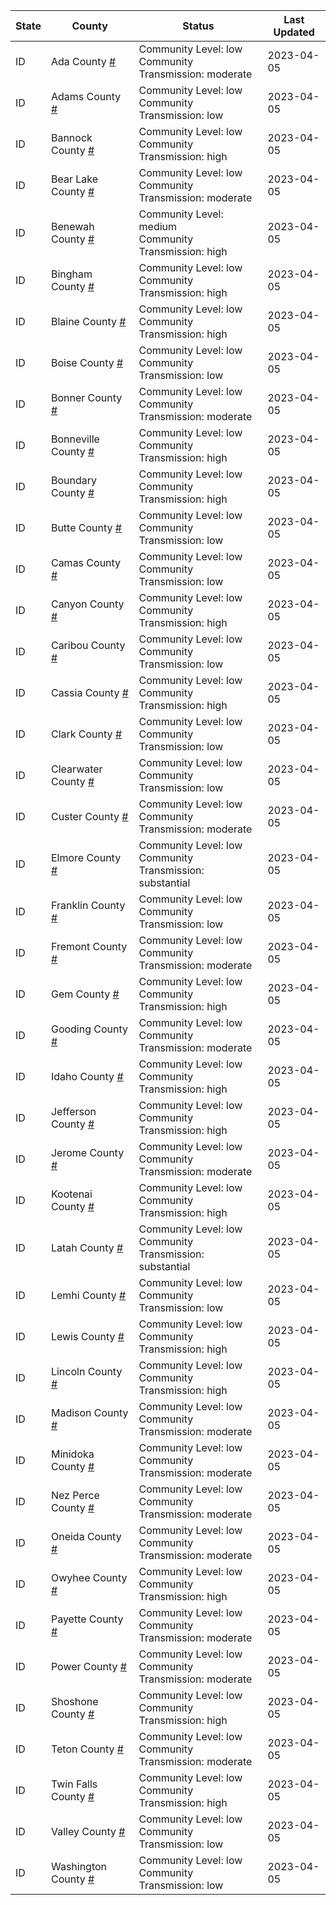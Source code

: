 State | County | Status | Last Updated
--- | --- | --- | --- 
ID | Ada County <a href="#ada_county">#</a> | <a name="ada_county"></a>Community Level: low<br/>Community Transmission: moderate | 2023-04-05
ID | Adams County <a href="#adams_county">#</a> | <a name="adams_county"></a>Community Level: low<br/>Community Transmission: low | 2023-04-05
ID | Bannock County <a href="#bannock_county">#</a> | <a name="bannock_county"></a>Community Level: low<br/>Community Transmission: high | 2023-04-05
ID | Bear Lake County <a href="#bear_lake_county">#</a> | <a name="bear_lake_county"></a>Community Level: low<br/>Community Transmission: moderate | 2023-04-05
ID | Benewah County <a href="#benewah_county">#</a> | <a name="benewah_county"></a>Community Level: medium<br/>Community Transmission: high | 2023-04-05
ID | Bingham County <a href="#bingham_county">#</a> | <a name="bingham_county"></a>Community Level: low<br/>Community Transmission: high | 2023-04-05
ID | Blaine County <a href="#blaine_county">#</a> | <a name="blaine_county"></a>Community Level: low<br/>Community Transmission: high | 2023-04-05
ID | Boise County <a href="#boise_county">#</a> | <a name="boise_county"></a>Community Level: low<br/>Community Transmission: low | 2023-04-05
ID | Bonner County <a href="#bonner_county">#</a> | <a name="bonner_county"></a>Community Level: low<br/>Community Transmission: moderate | 2023-04-05
ID | Bonneville County <a href="#bonneville_county">#</a> | <a name="bonneville_county"></a>Community Level: low<br/>Community Transmission: high | 2023-04-05
ID | Boundary County <a href="#boundary_county">#</a> | <a name="boundary_county"></a>Community Level: low<br/>Community Transmission: high | 2023-04-05
ID | Butte County <a href="#butte_county">#</a> | <a name="butte_county"></a>Community Level: low<br/>Community Transmission: low | 2023-04-05
ID | Camas County <a href="#camas_county">#</a> | <a name="camas_county"></a>Community Level: low<br/>Community Transmission: low | 2023-04-05
ID | Canyon County <a href="#canyon_county">#</a> | <a name="canyon_county"></a>Community Level: low<br/>Community Transmission: high | 2023-04-05
ID | Caribou County <a href="#caribou_county">#</a> | <a name="caribou_county"></a>Community Level: low<br/>Community Transmission: low | 2023-04-05
ID | Cassia County <a href="#cassia_county">#</a> | <a name="cassia_county"></a>Community Level: low<br/>Community Transmission: high | 2023-04-05
ID | Clark County <a href="#clark_county">#</a> | <a name="clark_county"></a>Community Level: low<br/>Community Transmission: low | 2023-04-05
ID | Clearwater County <a href="#clearwater_county">#</a> | <a name="clearwater_county"></a>Community Level: low<br/>Community Transmission: low | 2023-04-05
ID | Custer County <a href="#custer_county">#</a> | <a name="custer_county"></a>Community Level: low<br/>Community Transmission: moderate | 2023-04-05
ID | Elmore County <a href="#elmore_county">#</a> | <a name="elmore_county"></a>Community Level: low<br/>Community Transmission: substantial | 2023-04-05
ID | Franklin County <a href="#franklin_county">#</a> | <a name="franklin_county"></a>Community Level: low<br/>Community Transmission: low | 2023-04-05
ID | Fremont County <a href="#fremont_county">#</a> | <a name="fremont_county"></a>Community Level: low<br/>Community Transmission: moderate | 2023-04-05
ID | Gem County <a href="#gem_county">#</a> | <a name="gem_county"></a>Community Level: low<br/>Community Transmission: high | 2023-04-05
ID | Gooding County <a href="#gooding_county">#</a> | <a name="gooding_county"></a>Community Level: low<br/>Community Transmission: moderate | 2023-04-05
ID | Idaho County <a href="#idaho_county">#</a> | <a name="idaho_county"></a>Community Level: low<br/>Community Transmission: high | 2023-04-05
ID | Jefferson County <a href="#jefferson_county">#</a> | <a name="jefferson_county"></a>Community Level: low<br/>Community Transmission: high | 2023-04-05
ID | Jerome County <a href="#jerome_county">#</a> | <a name="jerome_county"></a>Community Level: low<br/>Community Transmission: moderate | 2023-04-05
ID | Kootenai County <a href="#kootenai_county">#</a> | <a name="kootenai_county"></a>Community Level: low<br/>Community Transmission: high | 2023-04-05
ID | Latah County <a href="#latah_county">#</a> | <a name="latah_county"></a>Community Level: low<br/>Community Transmission: substantial | 2023-04-05
ID | Lemhi County <a href="#lemhi_county">#</a> | <a name="lemhi_county"></a>Community Level: low<br/>Community Transmission: low | 2023-04-05
ID | Lewis County <a href="#lewis_county">#</a> | <a name="lewis_county"></a>Community Level: low<br/>Community Transmission: high | 2023-04-05
ID | Lincoln County <a href="#lincoln_county">#</a> | <a name="lincoln_county"></a>Community Level: low<br/>Community Transmission: high | 2023-04-05
ID | Madison County <a href="#madison_county">#</a> | <a name="madison_county"></a>Community Level: low<br/>Community Transmission: moderate | 2023-04-05
ID | Minidoka County <a href="#minidoka_county">#</a> | <a name="minidoka_county"></a>Community Level: low<br/>Community Transmission: moderate | 2023-04-05
ID | Nez Perce County <a href="#nez_perce_county">#</a> | <a name="nez_perce_county"></a>Community Level: low<br/>Community Transmission: moderate | 2023-04-05
ID | Oneida County <a href="#oneida_county">#</a> | <a name="oneida_county"></a>Community Level: low<br/>Community Transmission: moderate | 2023-04-05
ID | Owyhee County <a href="#owyhee_county">#</a> | <a name="owyhee_county"></a>Community Level: low<br/>Community Transmission: high | 2023-04-05
ID | Payette County <a href="#payette_county">#</a> | <a name="payette_county"></a>Community Level: low<br/>Community Transmission: moderate | 2023-04-05
ID | Power County <a href="#power_county">#</a> | <a name="power_county"></a>Community Level: low<br/>Community Transmission: moderate | 2023-04-05
ID | Shoshone County <a href="#shoshone_county">#</a> | <a name="shoshone_county"></a>Community Level: low<br/>Community Transmission: high | 2023-04-05
ID | Teton County <a href="#teton_county">#</a> | <a name="teton_county"></a>Community Level: low<br/>Community Transmission: moderate | 2023-04-05
ID | Twin Falls County <a href="#twin_falls_county">#</a> | <a name="twin_falls_county"></a>Community Level: low<br/>Community Transmission: high | 2023-04-05
ID | Valley County <a href="#valley_county">#</a> | <a name="valley_county"></a>Community Level: low<br/>Community Transmission: low | 2023-04-05
ID | Washington County <a href="#washington_county">#</a> | <a name="washington_county"></a>Community Level: low<br/>Community Transmission: low | 2023-04-05
